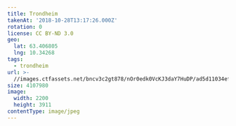 ```yaml
---
title: Trondheim
takenAt: '2018-10-28T13:17:26.000Z'
rotation: 0
license: CC BY-ND 3.0
geo:
  lat: 63.406805
  lng: 10.34268
tags:
  - trondheim
url: >-
  //images.ctfassets.net/bncv3c2gt878/nOr0edk0VcKJ3daY7HuDP/ad5d11034ef47a0dadd2dc78c46a4f92/trondheim_45680233261_o
size: 4107980
image:
  width: 2200
  height: 3911
contentType: image/jpeg
---
```


